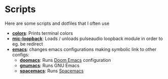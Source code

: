# Scripts

Here are some scripts and dotfiles that I often use

- **[colors](https://github.com/maxbarsukov/scripts/blob/master/src/colors)**: Prints terminal colors
- **[mic-loopback](https://github.com/maxbarsukov/scripts/blob/master/src/mic-loopback)**: Loads / unloads pulseaudio loopback module in order to eg. be redirect
- **[emacs](https://github.com/maxbarsukov/scripts/tree/master/src/emacs)**:
changes emacs configurations making symbolic link to other configs:
  - **[doomacs](https://github.com/maxbarsukov/scripts/blob/master/src/emacs/doomacs)**: Runs [Doom Emacs](https://github.com/hlissner/doom-emacs) configuration
  - **[gnumacs](https://github.com/maxbarsukov/scripts/blob/master/src/emacs/gnumacs)**: Runs GNU Emacs
  - **[spacemacs](https://github.com/maxbarsukov/scripts/blob/master/src/emacs/spacemacs)**: Runs [Spacemacs](https://github.com/syl20bnr/spacemacs)

